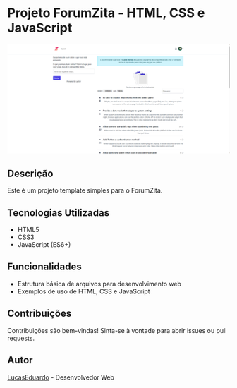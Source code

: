 # Projeto ForumZita - HTML, CSS e JavaScript

![Imagem de Destaque do Projeto](.github/print.png)

## Descrição

Este é um projeto template simples para o ForumZita.

## Tecnologias Utilizadas

- HTML5
- CSS3
- JavaScript (ES6+)

## Funcionalidades

- Estrutura básica de arquivos para desenvolvimento web
- Exemplos de uso de HTML, CSS e JavaScript

## Contribuições

Contribuições são bem-vindas! Sinta-se à vontade para abrir issues ou pull requests.

## Autor

[LucasEduardo](https://github.com/LucasEduardo122) - Desenvolvedor Web